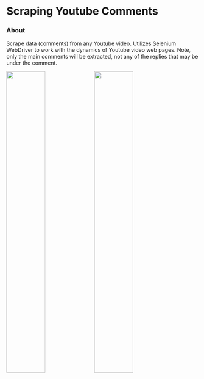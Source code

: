 # Scraping Youtube Comments

### About
Scrape data (comments) from any Youtube video. Utilizes Selenium WebDriver to work with the dynamics of Youtube
video web pages. Note, only the main comments will be extracted, not any of the replies that may be under the
comment.

<img src="https://user-images.githubusercontent.com/40379856/53034446-05abeb80-3428-11e9-91c3-1025143846b0.gif" width="45%"></img> 
<img src="https://user-images.githubusercontent.com/40379856/53034445-05135500-3428-11e9-8e37-ed3830272d68.gif" width="45%"></img> 